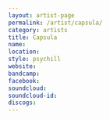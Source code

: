 ```yaml
---
layout: artist-page
permalink: /artist/capsula/
category: artists
title: Capsula
name: 
location: 
style: psychill
website: 
bandcamp: 
facebook: 
soundcloud: 
soundcloud-id: 
discogs: 
---
```

